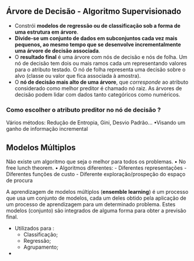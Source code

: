 ## Árvore de Decisão - Algoritmo Supervisionado

- Constrói **modelos de regressão ou de classificação sob a forma de uma estrutura em árvore**.
- **Divide-se um conjunto de dados em subconjuntos cada vez mais pequenos, ao mesmo tempo que se desenvolve incrementalmente uma árvore de decisão associada**.
- O **resultado final** é uma árvore com nós de decisão e nós de folha. Um nó de decisão tem dois ou mais ramos cada um representando valores para o atributo testado. O nó de folha representa uma decisão sobre o alvo (classe ou valor que fica associada à amostra).
- O **nó de decisão mais alto de uma árvore**, que *corresponde* ao atributo considerado como melhor preditor é chamado nó raiz. As árvores de decisão podem lidar com dados tanto categóricos como numéricos.

### Como escolher o atributo preditor no nó de decisão ?

Vários métodos: Redução de Entropia, Gini, Desvio Padrão... •Visando um ganho de informação incremental

## Modelos Múltiplos

Não existe um algoritmo que seja o melhor para todos os problemas. 
	• No free lunch theorem. 
• Algoritmos diferentes:
	- Diferentes representações 
	- Diferentes funções de custo 
	- Diferente exploração/prospeção do espaço de procura

A aprendizagem de modelos múltiplos (**ensemble learning**) é um processo que usa um conjunto de modelos, cada um deles obtido pela aplicação de um processo de aprendizagem para um determinado problema. Estes modelos (conjunto) são integrados de alguma forma para obter a previsão final.

- Utilizados para :
	- Classificação;
	- Regressão;
	- Agrupamento;
- 